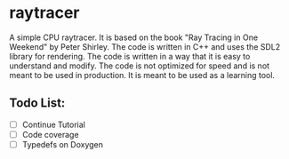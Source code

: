 # raytracer

A simple CPU raytracer. It is based on the book "Ray Tracing in One Weekend" by Peter Shirley. The code is written in C++ and uses the SDL2 library for rendering. The code is written in a way that it is easy to understand and modify. The code is not optimized for speed and is not meant to be used in production. It is meant to be used as a learning tool. 

Todo List:
----------
- [ ] Continue Tutorial
- [ ] Code coverage
- [ ] Typedefs on Doxygen
